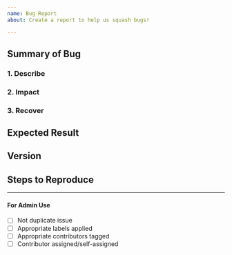 ```yaml
---
name: Bug Report 
about: Create a report to help us squash bugs!

---
```


<!-- < < < < < < < < < < < < < < < < < < < < < < < < < < < < < < < < < ☺ 
v                            ✰  Thanks for opening an issue! ✰    
v    Before smashing the submit button please review the template.
v    Please also ensure that this is not a duplicate issue :)  
☺ > > > > > > > > > > > > > > > > > > > > > > > > > > > > > > > > >  -->

## Summary of Bug

### 1. Describe
<!-- Concisely describe the issue -->

### 2. Impact
<!-- What impact to the system the issue results -->

### 3. Recover
<!-- How does system go back to normal once it happens? -->

## Expected Result

<!-- What result is expected after the issue addressed? -->

## Version

<!-- git commit hash, output of `fbfbchaincli --version`, output of `fbfbchaind --version` -->

## Steps to Reproduce

<!-- What commands in order should someone run to reproduce your problem -->

____

#### For Admin Use

- [ ] Not duplicate issue
- [ ] Appropriate labels applied
- [ ] Appropriate contributors tagged
- [ ] Contributor assigned/self-assigned
